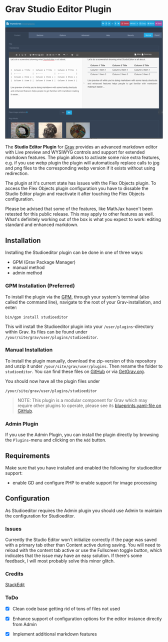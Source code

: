 # Grav Studio Editor Plugin

![Screenshot](Screenshot.png)

The **Studio Editor Plugin** for [Grav](http://github.com/getgrav/grav) provides an advanced markdown editor with Live preview and WYSIWYG controls and support for extended markdown features. The plugin allows to activate some nice extra features, e.g. if you use webp plugin the plugin will automatically replace calls to jpg and png files to the corresponding webp version if it exists without using redirection.

The plugin at it's current state has issues with the Flex Objects plugin. To access the Flex Objects plugin configuration you have to dissable the Studio Editor plugin and reactivate it after touching the Flex Objects configuration.

Please be advised that some of the features, like MathJax haven't been retested for this public release. This may apply to other features as well. What's definitely working out of the box is what you expect to work: editing standard and enhanced markdown.

## Installation

Installing the Studioeditor plugin can be done in one of three ways:
- GPM (Grav Package Manager)
- manual method
- admin method

### GPM Installation (Preferred)

To install the plugin via the [GPM](http://learn.getgrav.org/advanced/grav-gpm), through your system's terminal (also called the command line),
navigate to the root of your Grav-installation, and enter:

    bin/gpm install studioeditor

This will install the Studioeditor plugin into your `/user/plugins`-directory within Grav. Its files can be found under `/your/site/grav/user/plugins/studioeditor`.

### Manual Installation

To install the plugin manually, download the zip-version of this repository and unzip it under `/your/site/grav/user/plugins`.
Then rename the folder to `studioeditor`. You can find these files on [GitHub](https://github.com/leotiger/grav-plugin-studioeditor) or via [GetGrav.org](http://getgrav.org/downloads/plugins#admin).

You should now have all the plugin files under

    /your/site/grav/user/plugins/studioeditor

> NOTE: This plugin is a modular component for Grav which may require other plugins to operate,
> please see its [blueprints.yaml-file on GitHub](https://github.com/leotiger/grav-plugin-studioeditor/blob/master/blueprints.yaml).

### Admin Plugin

If you use the Admin Plugin, you can install the plugin directly by browsing the `Plugins`-menu and clicking on the `Add` button.

## Requirements

Make sure that you have installed and enabled the following for studioeditor support:

- enable GD and configure PHP to enable support for image processing

## Configuration

As Studioeditor requires the Admin plugin you should use Admin to maintain the configuration for Studioeditor.

### Issues

Currently the Studio Editor won't initialize correctly if the page was saved with a primary tab other than Content active during saving. You will need to reload with the content tab active or use the Fullscreen toggle button, which indicates that the issue may have an easy solution. If there's some feedback, I will most probably solve this minor glitch.

### Credits

[StackEdit](https://stackedit.io)

### ToDo

- [x] Clean code base getting rid of tons of files not used
- [x] Enhance support of configuration options for the editor instance directly from Admin
- [x] Implement additional markdown features


